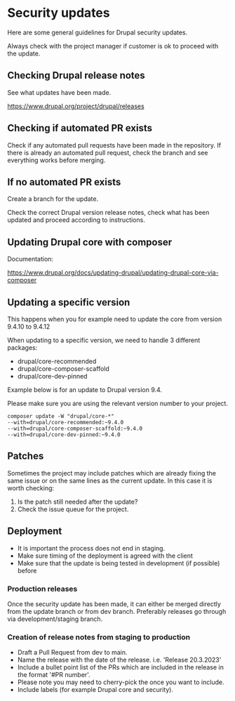 # Security updates

Here are some general guidelines for Drupal security updates.

 Always check with the project manager if customer is ok to proceed with the update.

## Checking Drupal release notes

See what updates have been made.

https://www.drupal.org/project/drupal/releases

## Checking if automated PR exists

Check if any automated pull requests have been made in the repository. If there is already an automated pull request, check the branch and see everything works before merging.

## If no automated PR exists

Create a branch for the update.

Check the correct Drupal version release notes, check what has been updated and proceed according to instructions.

## Updating Drupal core with composer

Documentation:

https://www.drupal.org/docs/updating-drupal/updating-drupal-core-via-composer

## Updating a specific version

This happens when you for example need to update the core from version 9.4.10 to 9.4.12

When updating to a specific version, we need to handle 3 different packages:
 - drupal/core-recommended 
 - drupal/core-composer-scaffold 
 - drupal/core-dev-pinned

Example below is for an update to Drupal version 9.4. 

Please make sure you are using the relevant version number to your project.

````shell
composer update -W "drupal/core-*" 
--with=drupal/core-recommended:~9.4.0 
--with=drupal/core-composer-scaffold:~9.4.0 
--with=drupal/core-dev-pinned:~9.4.0
````

## Patches

Sometimes the project may include patches which are already fixing the same issue or on the same lines as the current update.
In this case it is worth checking:
1) Is the patch still needed after the update? 
2) Check the issue queue for the project.

## Deployment

- It is important the process does not end in staging.
- Make sure timing of the deployment is agreed with the client
- Make sure that the update is being tested in development (if possible) before 

### Production releases 

Once the security update has been made, it can either be merged directly from the update branch or from dev branch. 
Preferably releases go through via development/staging branch.

### Creation of release notes from staging to production

- Draft a Pull Request from dev to main.
- Name the release with the date of the release. i.e. 'Release 20.3.2023'
- Include a bullet point list of the PRs which are included in the release in the format '#PR number'. 
- Please note you may need to cherry-pick the once you want to include.
- Include labels (for example Drupal core and security).



